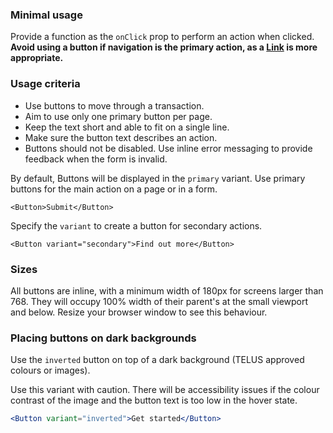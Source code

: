 ### Minimal usage

Provide a function as the `onClick` prop to perform an action when clicked. **Avoid using a button if navigation
is the primary action, as a [Link](#link) is more appropriate.**

### Usage criteria

* Use buttons to move through a transaction.
* Aim to use only one primary button per page.
* Keep the text short and able to fit on a single line.
* Make sure the button text describes an action.
* Buttons should not be disabled. Use inline error messaging to provide feedback when the form is invalid.

By default, Buttons will be displayed in the `primary` variant. Use primary buttons for the main action on a page or
in a form.

```
<Button>Submit</Button>
```

Specify the `variant` to create a button for secondary actions.

```
<Button variant="secondary">Find out more</Button>
```

### Sizes

All buttons are inline, with a minimum width of 180px for screens larger than 768. They will occupy 100% width of their 
parent's at the small viewport and below. Resize your browser window to see this behaviour.


### Placing buttons on dark backgrounds

Use the `inverted` button on top of a dark background (TELUS approved colours or images).

Use this variant with caution. There will be accessibility issues if the colour contrast of the image and the button 
text is too low in the hover state.

```jsx { "props": { "className": "docs_purple-block" } }
<Button variant="inverted">Get started</Button>
```
